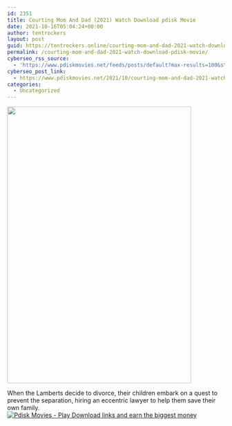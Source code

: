 ```yaml
---
id: 2351
title: Courting Mom And Dad (2021) Watch Download pdisk Movie
date: 2021-10-16T05:04:24+00:00
author: tentrockers
layout: post
guid: https://tentrockers.online/courting-mom-and-dad-2021-watch-download-pdisk-movie/
permalink: /courting-mom-and-dad-2021-watch-download-pdisk-movie/
cyberseo_rss_source:
  - 'https://www.pdiskmovies.net/feeds/posts/default?max-results=100&start-index=101'
cyberseo_post_link:
  - https://www.pdiskmovies.net/2021/10/courting-mom-and-dad-2021-watch.html
categories:
  - Uncategorized
---
```

<div class="separator">
  <a href="https://1.bp.blogspot.com/-QtVOyuZfdR0/YVs2ZyYmw_I/AAAAAAAAAhE/tgF9ZyEDxMIxY_FRcH6kFF5jzPxgz_CQgCLcBGAsYHQ/s2048/Courting%2BMom%2BAnd%2BDad%2B%25282021%2529%2BWatch%2BDownload%2Bpdisk%2BMovie.jpg" imageanchor="1"><img loading="lazy" border="0" data-original-height="2048" data-original-width="1360" height="640" src="https://1.bp.blogspot.com/-QtVOyuZfdR0/YVs2ZyYmw_I/AAAAAAAAAhE/tgF9ZyEDxMIxY_FRcH6kFF5jzPxgz_CQgCLcBGAsYHQ/w426-h640/Courting%2BMom%2BAnd%2BDad%2B%25282021%2529%2BWatch%2BDownload%2Bpdisk%2BMovie.jpg" width="426" /></a>
</div>

<span>When the Lamberts decide to divorce, their children embark on a quest to prevent the separation, hiring an eccentric lawyer to help them save their own family.</span>  
[![](https://1.bp.blogspot.com/-a93bp85aB6g/YUXjACCiX3I/AAAAAAAAbQE/GHmPI7h0af0tqn6tYzd0cdrDv9Hu9LUSACLcBGAsYHQ/s16000/Play_it_New-removebg-preview.png "Pdisk Movies - Play Download links and earn the biggest money")](https://pdisklink.com/1/bnYybWhsMDAwZnlo?dn=1)